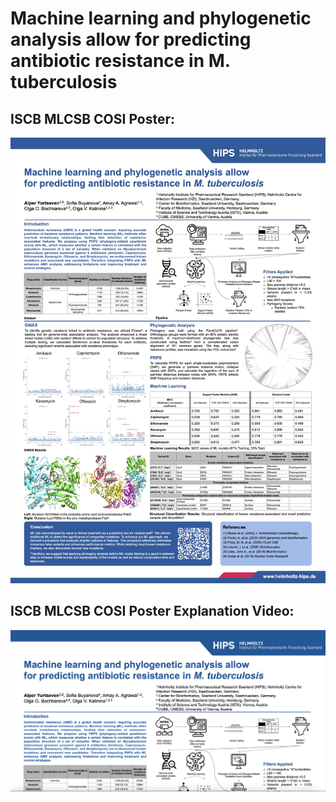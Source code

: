# Machine learning and phylogenetic analysis allow for predicting antibiotic resistance in M. tuberculosis
## ISCB MLCSB COSI Poster:
![Alt text](data/poster_jpeg.jpg?raw=true "Poster")

## ISCB MLCSB COSI Poster Explanation Video:
[![IMAGE ALT TEXT HERE](data/poster_screenshot.png)](https://www.youtube.com/watch?v=I9-4z339EO0)


